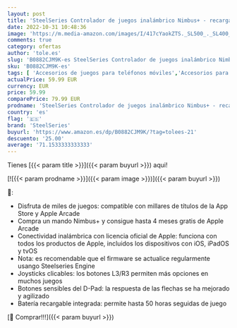 ```yaml
---
layout: post
title: 'SteelSeries Controlador de juegos inalámbrico Nimbus+ - recargable - para iPhone  iPad  iPod y Apple TV'
date: 2022-10-31 10:48:36
image: 'https://m.media-amazon.com/images/I/417cYaokZTS._SL500_._SL400_.jpg'
comments: true
category: ofertas
author: 'tole.es'
slug: 'B0882CJM9K-es SteelSeries Controlador de juegos inalámbrico Nimbus+ -...'
sku: 'B0882CJM9K-es'
tags: [ 'Accesorios de juegos para teléfonos móviles','Accesorios para móviles','Comunicación móvil y accesorios','Controladores de juegos para teléfonos móviles','Electrónica','apple','ipad','iphone','ipod','steelseries','🇪🇸', ]
actualPrice: 59.99 EUR
currency: EUR
price: 59.99
comparePrice: 79.99 EUR
prodname: 'SteelSeries Controlador de juegos inalámbrico Nimbus+ - recargable - para iPhone  iPad  iPod y Apple TV'
country: 'es'
flag: '🇪🇸'
brand: 'SteelSeries'
buyurl: 'https://www.amazon.es/dp/B0882CJM9K/?tag=tolees-21'
descuento: '25.00'
average: '71.1533333333333'
---
```


Tienes [{{< param title >}}]({{< param buyurl >}}) aqui!

[![{{< param prodname >}}]({{< param image >}})]({{< param buyurl >}})

🔎:

- Disfruta de miles de juegos: compatible con millares de títulos de la App Store y Apple Arcade
- Compra un mando Nimbus+ y consigue hasta 4 meses gratis de Apple Arcade
- Conectividad inalámbrica con licencia oficial de Apple: funciona con todos los productos de Apple, incluidos los dispositivos con iOS, iPadOS y tvOS
- Nota: es recomendable que el firmware se actualice regularmente usango Steelseries Engine
- Joysticks clicables: los botones L3/R3 permiten más opciones en muchos juegos
- Botones sensibles del D-Pad: la respuesta de las flechas se ha mejorado y agilizado
- Batería recargable integrada: permite hasta 50 horas seguidas de juego

[🛒 Comprar!!!]({{< param buyurl >}})
